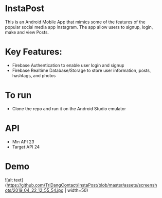 # InstaPost
This is an Android Mobile App that mimics some of the features of the popular social media app Instagram. The app allow users to signup, login, make and view Posts.

# Key Features:
- Firebase Authentication to enable user login and signup
- Firebase Realtime Database/Storage to store user information, posts, hashtags, and photos

# To run
- Clone the repo and run it on the Android Studio emulator

# API
- Min API 23
- Target API 24

# Demo
![alt text](https://github.com/TriDangContact/InstaPost/blob/master/assets/screenshots/2019_04_22_12_55_54.jpg | width=50)
